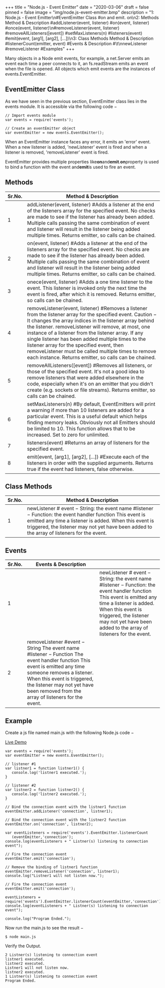 +++
title = "Node.js - Event Emitter"
date = "2020-03-06"
draft = false
pinned = false
image = "img/node.js-event-emitter.bmp"
description = "1: Node.js - Event Emitter\n#EventEmitter Class  #on and emit. on\n2: Methods Method & Description  #addListener(event, listener) #on(event, listener) #once(event, listener)\n#removeListener(event, listener)  #removeAllListeners([event]) #setMaxListeners(n)  #listeners(event) #emit(event, [arg1], [arg2], [...])\n3: Class Methods Method & Description #listenerCount(emitter, event)  #Events & Description #\t\nnewListener  #removeListener   #Examples"
+++
<!--StartFragment-->

Many objects in a Node emit events, for example, a net.Server emits an event each time a peer connects to it, an fs.readStream emits an event when the file is opened. All objects which emit events are the instances of events.EventEmitter.

## EventEmitter Class

As we have seen in the previous section, EventEmitter class lies in the events module. It is accessible via the following code −

```
// Import events module
var events = require('events');

// Create an eventEmitter object
var eventEmitter = new events.EventEmitter();
```

When an EventEmitter instance faces any error, it emits an 'error' event. When a new listener is added, 'newListener' event is fired and when a listener is removed, 'removeListener' event is fired.

EventEmitter provides multiple properties like**on**and**emit**.**on**property is used to bind a function with the event and**emit**is used to fire an event.

## Methods

| Sr.No. | Method & Description                                                                                                                                                                                                                                                                                                                                                                                                                                                                                     |
| ------ | -------------------------------------------------------------------------------------------------------------------------------------------------------------------------------------------------------------------------------------------------------------------------------------------------------------------------------------------------------------------------------------------------------------------------------------------------------------------------------------------------------- |
| 1      | addListener(event, listener) #Adds a listener at the end of the listeners array for the specified event. No checks are made to see if the listener has already been added. Multiple calls passing the same combination of event and listener will result in the listener being added multiple times. Returns emitter, so calls can be chained.                                                                                                                                                           |
| 2      | on(event, listener)   #Adds a listener at the end of the listeners array for the specified event. No checks are made to see if the listener has already been added. Multiple calls passing the same combination of event and listener will result in the listener being added multiple times. Returns emitter, so calls can be chained.                                                                                                                                                                  |
| 3      | onece(event, listener)  #Adds a one time listener to the event. This listener is invoked only the next time the event is fired, after which it is removed. Returns emitter, so calls can be chained.                                                                                                                                                                                                                                                                                                     |
| 4      | removeListener(event, listener) #Removes a listener from the listener array for the specified event. Caution − It changes the array indices in the listener array behind the listener. removeListener will remove, at most, one instance of a listener from the listener array. If any single listener has been added multiple times to the listener array for the specified event, then removeListener must be called multiple times to remove each instance. Returns emitter, so calls can be chained. |
| 5      | removeAllListeners(\[event])   #Removes all listeners, or those of the specified event. It's not a good idea to remove listeners that were added elsewhere in the code, especially when it's on an emitter that you didn't create (e.g. sockets or file streams). Returns emitter, so calls can be chained.                                                                                                                                                                                              |
| 6      | setMaxListeners(n)  #By default, EventEmitters will print a warning if more than 10 listeners are added for a particular event. This is a useful default which helps finding memory leaks. Obviously not all Emitters should be limited to 10. This function allows that to be increased. Set to zero for unlimited.                                                                                                                                                                                     |
| 7      | listeners(event)   #Returns an array of listeners for the specified event.                                                                                                                                                                                                                                                                                                                                                                                                                               |
| 8      | emit(event, \[arg1], \[arg2], \[...])   #Execute each of the listeners in order with the supplied arguments. Returns true if the event had listeners, false otherwise.                                                                                                                                                                                                                                                                                                                                   |

## Class Methods

| Sr.No. | Method & Description                                                                                                                                                                                                                                                  |
| ------ | --------------------------------------------------------------------------------------------------------------------------------------------------------------------------------------------------------------------------------------------------------------------- |
| 1      | newListener # event − String: the event name  #listener − Function: the event handler function    This event is emitted any time a listener is added. When this event is triggered, the listener may not yet have been added to the array of listeners for the event. |

## Events

| Sr.No. | Events & Description                                                                                                                                                                                                                                                                 |                                                                                                                                                                                                                                                                       |
| ------ | ------------------------------------------------------------------------------------------------------------------------------------------------------------------------------------------------------------------------------------------------------------------------------------ | --------------------------------------------------------------------------------------------------------------------------------------------------------------------------------------------------------------------------------------------------------------------- |
| 1      |                                                                                                                                                                                                                                                                                      | newListener # event − String: the event name  #listener − Function: the event handler function    This event is emitted any time a listener is added. When this event is triggered, the listener may not yet have been added to the array of listeners for the event. |
| 2      | removeListener  #event − String The event name  #listener − Function The event handler function       This event is emitted any time someone removes a listener. When this event is triggered, the listener may not yet have been removed from the array of listeners for the event. |                                                                                                                                                                                                                                                                       |

## Example

Create a js file named main.js with the following Node.js code −

[Live Demo](http://tpcg.io/4qSKcR)

```
var events = require('events');
var eventEmitter = new events.EventEmitter();

// listener #1
var listner1 = function listner1() {
   console.log('listner1 executed.');
}

// listener #2
var listner2 = function listner2() {
   console.log('listner2 executed.');
}

// Bind the connection event with the listner1 function
eventEmitter.addListener('connection', listner1);

// Bind the connection event with the listner2 function
eventEmitter.on('connection', listner2);

var eventListeners = require('events').EventEmitter.listenerCount
   (eventEmitter,'connection');
console.log(eventListeners + " Listner(s) listening to connection event");

// Fire the connection event 
eventEmitter.emit('connection');

// Remove the binding of listner1 function
eventEmitter.removeListener('connection', listner1);
console.log("Listner1 will not listen now.");

// Fire the connection event 
eventEmitter.emit('connection');

eventListeners = require('events').EventEmitter.listenerCount(eventEmitter,'connection');
console.log(eventListeners + " Listner(s) listening to connection event");

console.log("Program Ended.");
```

Now run the main.js to see the result −

```
$ node main.js
```

Verify the Output.

```
2 Listner(s) listening to connection event
listner1 executed.
listner2 executed.
Listner1 will not listen now.
listner2 executed.
1 Listner(s) listening to connection event
Program Ended.
```

<!--EndFragment-->